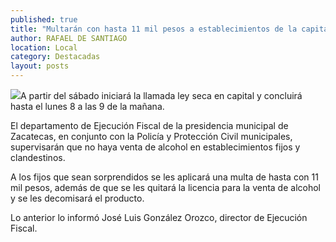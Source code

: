 ```yaml
---
published: true
title: "Multarán con hasta 11 mil pesos a establecimientos de la capital que violen ley 'seca' "
author: RAFAEL DE SANTIAGO
location: Local
category: Destacadas
layout: posts
---
```


![](http://i.imgur.com/eojc3OLm.jpg)A partir del sábado iniciará la llamada ley seca en capital y concluirá hasta el lunes 8 a las 9 de la mañana.

El departamento de Ejecución Fiscal de la presidencia municipal de Zacatecas, en conjunto con la Policía y Protección Civil municipales, supervisarán que no haya venta de alcohol en establecimientos fijos y clandestinos. 

A los fijos que sean sorprendidos se les aplicará una multa de hasta con 11 mil pesos, además de que se les quitará la licencia para la venta de alcohol y se les decomisará el producto.

Lo anterior lo informó José Luis González Orozco, director de Ejecución Fiscal.

